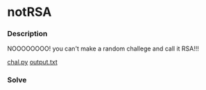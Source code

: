 # notRSA

### Description

NOOOOOOOO! you can't make a random challege and call it RSA!!!

[chal.py](chal.py)
[output.txt](output.txt)

### Solve
